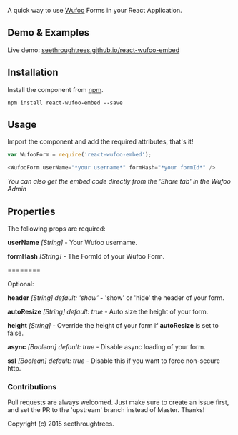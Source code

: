 A quick way to use [Wufoo](https://www.wufoo.com/) Forms in your React Application.

## Demo & Examples

Live demo: [seethroughtrees.github.io/react-wufoo-embed](http://seethroughtrees.github.io/react-wufoo-embed/)

## Installation

Install the component from [npm](#).

```
npm install react-wufoo-embed --save
```

## Usage

Import the component and add the required attributes, that's it!  

``` javascript
var WufooForm = require('react-wufoo-embed');

<WufooForm userName="*your username*" formHash="*your formId*" />
```

*You can also get the embed code directly from the 'Share tab' in the Wufoo Admin*

## Properties

The following props are required:

**userName** *[String]* - Your Wufoo username.

**formHash** *[String]* - The FormId of your Wufoo Form.

========

Optional:

**header** *[String] default: 'show'* - 'show' or 'hide' the header of your form.

**autoResize** *[String] default: true* - Auto size the height of your form.

**height** *[String]* - Override the height of your form if **autoResize** is set to false.

**async** *[Boolean] default: true* - Disable async loading of your form.

**ssl** *[Boolean] default: true* - Disable this if you want to force non-secure http.


### Contributions

Pull requests are always welcomed.  Just make sure to create an issue first, and set the PR to the 'upstream' branch instead of Master.  Thanks!

Copyright (c) 2015 seethroughtrees.
